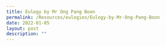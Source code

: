```yaml
---
title: Eulogy by Mr Ong Pang Boon
permalink: /Resources/eulogies/Eulogy-by-Mr-Ong-Pang-Boon
date: 2022-01-05
layout: post
description: ""
---
```

